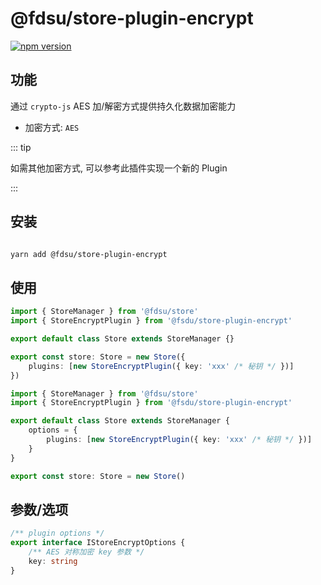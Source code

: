 # @fdsu/store-plugin-encrypt

[![npm version](https://badge.fury.io/js/@fdsu/store-plugin-encrypt.svg)](https://badge.fury.io/js/@fdsu/store-plugin-encrypt)

## 功能

通过 `crypto-js` AES 加/解密方式提供持久化数据加密能力

-   加密方式: `AES`

::: tip

如需其他加密方式, 可以参考此插件实现一个新的 Plugin

:::

## 安装

```bash

yarn add @fdsu/store-plugin-encrypt

```

## 使用

<CodeGroup>
  <CodeGroupItem title="推荐">

```typescript
import { StoreManager } from '@fdsu/store'
import { StoreEncryptPlugin } from '@fsdu/store-plugin-encrypt'

export default class Store extends StoreManager {}

export const store: Store = new Store({
    plugins: [new StoreEncryptPlugin({ key: 'xxx' /* 秘钥 */ })]
})
```

  </CodeGroupItem>
  <CodeGroupItem title="在 Class 中定义">

```typescript
import { StoreManager } from '@fdsu/store'
import { StoreEncryptPlugin } from '@fsdu/store-plugin-encrypt'

export default class Store extends StoreManager {
    options = {
        plugins: [new StoreEncryptPlugin({ key: 'xxx' /* 秘钥 */ })]
    }
}

export const store: Store = new Store()
```

  </CodeGroupItem>
</CodeGroup>

## 参数/选项

```typescript
/** plugin options */
export interface IStoreEncryptOptions {
    /** AES 对称加密 key 参数 */
    key: string
}
```
